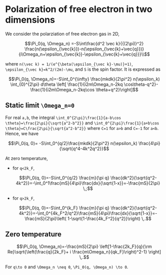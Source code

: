 # Polarization of free electron in two dimensions

We consider the polarziation of free electron gas in 2D, 
```math
\Pi_0(q, \Omega_n)
=-S\int\frac{d^2 \vec k}{{(2\pi)}^2}
\frac{n(\epsilon_{\vec{k}})-n(\epsilon_{\vec{k}+\vec{q}})}{i\Omega_n+\epsilon_{\vec{k}}-\epsilon_{\vec{k}+\vec{q}}}\\
```
where ``n(\vec k) = 1/(e^{\beta(\epsilon_{\vec k}-\mu)}+1)``, ``\epsilon_{\vec k}=k^2/(2m)-\mu``, and ``S`` is the spin factor. It is expressed as
```math
\Pi_0(q, \Omega_n)=-S\int_0^{\infty} \frac{mkdk}{2\pi^2} n(\epsilon_k) \int_{0}^{2\pi} d\theta \left[ \frac{1}{i2m\Omega_n-2kq \cos\theta-q^2}-\frac{1}{i2m\Omega_n-2kq\cos \theta+q^2}\right]
```

## Static limit ``\Omega_n=0`` 

For real ``a,b``, the integral ``\int_0^{2\pi}\frac{1}{a-b\cos \theta}=\frac{2\pi}{\sqrt{a^2-b^2}}`` and ``\int_0^{2\pi}\frac{1}{a+b\cos \theta}=C\frac{2\pi}{\sqrt{a^2-b^2}}`` where ``C=1`` for ``a>b`` and ``C=-1`` for ``a<b``. Hence, we have 	
```math
\Pi_0(q, 0)= -S\int_0^{q/2}\frac{mkdk}{2\pi^2} n(\epsilon_k) \frac{4\pi}{\sqrt{q^4-4k^2q^2}}
```

At zero temperature, 
- for ``q<2k_F``, 
  ```math
  \Pi_0(q, 0)=-S\int_0^{q/2} \frac{m}{\pi q} \frac{dk^2}{\sqrt{q^2-4k^2}}=-\int_0^1\frac{mS}{4\pi}\frac{dx}{\sqrt{1-x}}=-\frac{mS}{2\pi} \,;
  ```
- for  ``q>2k_F``, 
  ```math 
  \Pi_0(q, 0)=-S\int_0^{k_F} \frac{m}{\pi q} \frac{dk^2}{\sqrt{q^2-4k^2}}=-\int_0^{4k_F^2/q^2}\frac{mS}{4\pi}\frac{dx}{\sqrt{1-x}}=-\frac{mS}{2\pi}\left( 1-\sqrt{1-\frac{4k_F^2}{q^2}}\right) \,.
  ```

## Zero temperature
```math
\Pi_0(q, \Omega_n)=-\frac{mS}{2\pi} \left[1-\frac{2k_F}{q}{\rm Re}\sqrt{\left(\frac{q}{2k_F}+ i \frac{m\Omega_n}{qk_F}\right)^2-1} \right] \,.
```
For ``q\to 0`` and ``\Omega_n \neq 0``, ``\Pi_0(q, \Omega_n) \to 0``.